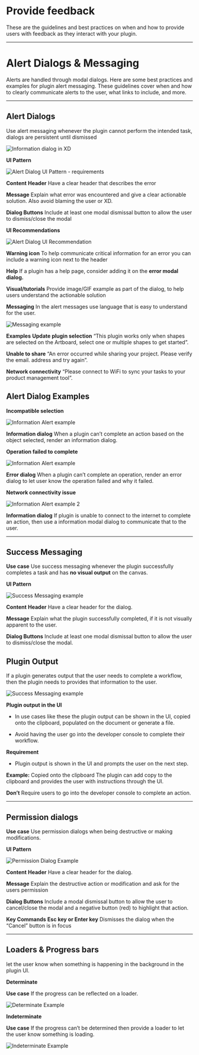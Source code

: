 
# **Provide feedback**

These are the guidelines and best practices on when and how to provide users with feedback as they interact with your plugin.

----------
# **Alert Dialogs & Messaging**

Alerts are handled through modal dialogs. Here are some best practices and examples for plugin alert messaging. These guidelines cover when and how to clearly communicate alerts to the user, what links to include, and more. 

----------
## **Alert Dialogs**

Use alert messaging whenever the plugin cannot perform the intended task, dialogs are persistent until dismissed

![Information dialog in XD](../ux_images/Information_Dialog_Xd_example.png)

**UI Pattern**

![Alert Dialog UI Pattern - requirements](../ux_images/Alert_Requirements.png)


**Content**
**Header** 
Have a clear header that describes the error

**Message**
Explain what error was encountered and give a clear actionable solution. Also avoid blaming the user or XD. 

**Dialog Buttons**
Include at least one modal dismissal button to allow the user to dismiss/close the modal


**UI Recommendations**

![Alert Dialog UI Recommendation](../ux_images/Alert_Recommendations.png)


**Warning icon**
To help communicate critical information for an error you can include a warning icon next to the header

**Help**
If a plugin has a help page, consider adding it on the **error modal dialog.**

**Visual/tutorials**
Provide image/GIF example as part of the dialog, to help users understand the actionable solution 

**Messaging**
In the alert messages use language that is easy to understand for the user. 


![Messaging example](../ux_images/Messaging_example.png)


**Examples**
**Update plugin selection** 
“This plugin works only when shapes are selected on the Artboard, select one or multiple shapes to get started”.

**Unable to share**
“An error occurred while sharing your project. Please verify the email. address and try again”.

**Network connectivity** 
“Please connect to WiFi to sync your tasks to your product management tool”.


## Alert Dialog Examples

 **Incompatible selection**

![Information Alert example](../ux_images/Alert_Information_example.png)


**Information dialog**
When a plugin can’t complete an action based on the object selected, render an information dialog. 


**Operation failed to complete**

![Information Alert example](../ux_images/Error_alert_example.png)

**Error dialog**
When a plugin can’t complete an operation, render an error dialog to let user know the operation failed and why it failed.


**Network connectivity issue**


![Information Alert example 2](../ux_images/Alert_Information_example_2.png)

**Information dialog**
If plugin is unable to connect to the internet to complete an action, then use a information modal dialog to communicate that to the user.



----------
## Success Messaging

**Use case**
Use success messaging whenever the plugin successfully completes a task and has **no visual output** on the canvas.

**UI Pattern**

![Success Messaging example](../ux_images/Success_message_example.png)


**Content**
**Header** 
Have a clear header for the dialog. 

**Message**
Explain what the plugin successfully completed, if it is not visually apparent to the user.

**Dialog Buttons**
Include at least one modal dismissal button to allow the user to dismiss/close the modal.


## Plugin Output

If a plugin generates output that the user needs to complete a workflow, then the plugin needs to provides that information to the user.


![Success Messaging example](../ux_images/Plugin_output.png)


**Plugin output in the UI**

- In use cases like these the plugin output can be shown in the UI, copied onto the clipboard, populated on the document or generate a file. 


- Avoid having the user go into the developer console to complete their workflow.

**Requirement**

- Plugin output is shown in the UI and prompts the user on the next step.

**Example:** Copied onto the clipboard 
The plugin can add copy to the clipboard and provides the user with instructions through the UI.

**Don’t**
Require users to go into the developer console to complete an action. 

----------
## Permission dialogs

**Use case**
Use permission dialogs when being destructive or making modifications.

**UI Pattern**

![Permission Dialog Example](../ux_images/Permission_dialog_example.png)


**Content**
**Header** 
Have a clear header for the dialog. 

**Message**
Explain the destructive action or modification and ask for the users permission

**Dialog Buttons**
Include a modal dismissal button to allow the user to cancel/close the modal and a negative button (red) to highlight that action. 

**Key Commands**
**Esc key or Enter key**
Dismisses the dialog when the “Cancel” button is in focus


----------
## Loaders & Progress bars

let the user know when something is happening in the background in the plugin UI. 


**Determinate**

**Use case**
If the progress can be reflected on a loader. 

![Determinate Example](../ux_images/Determinate_loader_example.png)



**Indeterminate**

**Use case**
If the progress can’t be determined then provide a loader to let the user know something is loading.

![Indeterminate Example](../ux_images/Indeterminate_loader_example.png)


